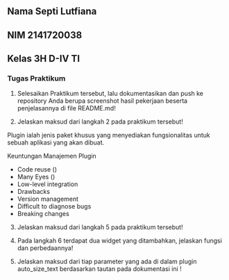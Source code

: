 ## Nama Septi Lutfiana
## NIM 2141720038
## Kelas 3H D-IV TI

### Tugas Praktikum
1. Selesaikan Praktikum tersebut, lalu dokumentasikan dan push ke repository Anda berupa screenshot hasil pekerjaan beserta penjelasannya di file README.md!

2. Jelaskan maksud dari langkah 2 pada praktikum tersebut!

Plugin ialah jenis paket khusus yang menyediakan fungsionalitas untuk sebuah aplikasi yang akan dibuat.

Keuntungan Manajemen Plugin
- Code reuse ()
- Many Eyes ()
- Low-level integration
- Drawbacks
- Version management
- Difficult to diagnose bugs
- Breaking changes
3. Jelaskan maksud dari langkah 5 pada praktikum tersebut!

4. Pada langkah 6 terdapat dua widget yang ditambahkan, jelaskan fungsi dan perbedaannya!

5. Jelaskan maksud dari tiap parameter yang ada di dalam plugin auto_size_text berdasarkan tautan pada dokumentasi ini !
